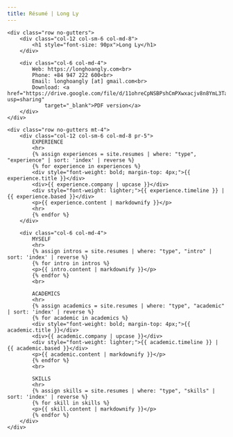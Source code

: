 ```yaml
---
title: Résumé | Long Ly
---
```


<div class="container">

    <div class="row no-gutters">
        <div class="col-12 col-sm-6 col-md-8">
            <h1 style="font-size: 90px">Long Ly</h1>
        </div>

        <div class="col-6 col-md-4">
            Web: https://longhoangly.com<br>
            Phone: +84 947 222 600<br>
            Email: longhoangly [at] gmail.com<br>
            Download: <a href="https://drive.google.com/file/d/11ohreCpNSBPshCmPXwxacjv8n8YmL3Ta/view?usp=sharing"
                target="_blank">PDF version</a>
        </div>
    </div>

    <div class="row no-gutters mt-4">
        <div class="col-12 col-sm-6 col-md-8 pr-5">
            EXPERIENCE
            <hr>
            {% assign experiences = site.resumes | where: "type", "experience" | sort: 'index' | reverse %}
            {% for experience in experiences %}
            <div style="font-weight: bold; margin-top: 4px;">{{ experience.title }}</div>
            <div>{{ experience.company | upcase }}</div>
            <div style="font-weight: lighter;">{{ experience.timeline }} | {{ experience.based }}</div>
            <p>{{ experience.content | markdownify }}</p>
            <hr>
            {% endfor %}
        </div>

        <div class="col-6 col-md-4">
            MYSELF
            <hr>
            {% assign intros = site.resumes | where: "type", "intro" | sort: 'index' | reverse %}
            {% for intro in intros %}
            <p>{{ intro.content | markdownify }}</p>
            {% endfor %}
            <br>

            ACADEMICS
            <hr>
            {% assign academics = site.resumes | where: "type", "academic" | sort: 'index' | reverse %}
            {% for academic in academics %}
            <div style="font-weight: bold; margin-top: 4px;">{{ academic.title }}</div>
            <div>{{ academic.company | upcase }}</div>
            <div style="font-weight: lighter;">{{ academic.timeline }} | {{ academic.based }}</div>
            <p>{{ academic.content | markdownify }}</p>
            {% endfor %}
            <br>

            SKILLS
            <hr>
            {% assign skills = site.resumes | where: "type", "skills" | sort: 'index' | reverse %}
            {% for skill in skills %}
            <p>{{ skill.content | markdownify }}</p>
            {% endfor %}
        </div>
    </div>

</div>
<br>